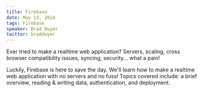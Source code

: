 ```yaml
---
title: Firebase
date: May 13, 2014
tags: Firebase
speaker: Brad Dwyer
twitter: braddwyer
---
```




Ever tried to make a realtime web application? Servers, scaling, cross browser compatibility issues, syncing, security... what a pain!

Luckily, Firebase is here to save the day. We'll learn how to make a realtime web application with no servers and no fuss! Topics covered include: a brief overview, reading & writing data, authentication, and deployment.

